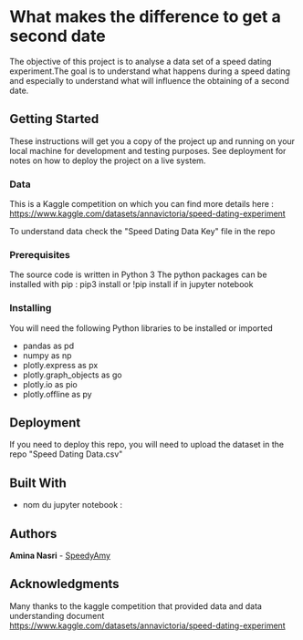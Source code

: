 # What makes the difference to get a second date

The objective of this project is to analyse a data set of a speed dating experiment.The goal is to understand what happens during a speed dating and especially to understand what will influence the obtaining of a second date.

## Getting Started

These instructions will get you a copy of the project up and running on your local machine for development and testing purposes. 
See deployment for notes on how to deploy the project on a live system.

### Data

This is a Kaggle competition on which you can find more details here : https://www.kaggle.com/datasets/annavictoria/speed-dating-experiment

To understand data check the "Speed Dating Data Key" file in the repo

### Prerequisites

The source code is written in Python 3
The python packages can be installed with pip : pip3 install or !pip install if in jupyter notebook

### Installing

You will need the following Python libraries to be installed or imported

* pandas as pd
* numpy as np
* plotly.express as px
* plotly.graph_objects as go
* plotly.io as pio
* plotly.offline as py


## Deployment

If you need to deploy this repo, you will need to upload the dataset in the repo "Speed Dating Data.csv"

## Built With

* nom du jupyter notebook : 

## Authors

**Amina Nasri** - [SpeedyAmy](https://github.com/SpeedyAmy)

## Acknowledgments

Many thanks to the kaggle competition that provided data and data understanding document
https://www.kaggle.com/datasets/annavictoria/speed-dating-experiment